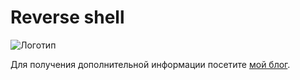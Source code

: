 # Reverse shell

![Логотип](https://dzen.ru/lz5XeGt8f/20oKD0380/ec2eaa-aLw/UdbcMOHYTblw0b5px5LNV_8rLXNS-m3SPpPwZ7MMX923U-BAF836L5Otlg3sbBGfsqLoulc3zM2l362STvSztkOcgyv8gF7pN-_6LNDH01GmenJ3Q6NxxnrZojf0EkTc722rXBeDpH39pJYF80M7vKzWgc1hH-i0jY7vlRW_pPF--sZwivJ8u07ov167jO9F0jECT2jXK-kb7PxUhkhmzJF_3WACq5hdzdP0VKhlN6ug5Jz0UCLGsbK855wM8oPcQ_eUdoD0So1Txrlqh4_Dd9UnKlND9QXXMfL5cIJ4U_SgWfdGMo6Ed-r671mufSixgN225UMAw4SWp9eDH_WF82jftGqNy1mLTMK8fZy4wX7LBS9dQtAa9Q3l2FuNRETAiWDTfgeank745-Fii1Ivh5nitM1LJd6WrYvYuzXAnv5H75VNj_BaiHzIpmC5gMNa6S0FeUb5KtMH9NlhsHhP9Z954kk1uLpuwNHJYLtIC4uqxY7HZRLHn4ut3oI9x4LFYN2Ma6v-S6xV3pRLoYDUaPMbFnBQ_zr3G_TfQY1qVNWVSslsJYCyfMjW72yxZBexo8Cc12cyyKqwgPilGdCCw1Lxv3iGzU-1VvmJVqa15mTzKCZnQeIW9hrM8Fa3cmvfqEf3SQ63uGDU8_5BunYruI73vMVHMs2EtanimgPTt-1bxoxuovtYj3Pmrk6xleJx0C8QVFLRIc4y6d5FtVFq-ZBk630XoYNp9t7FdKBoL4mDwpTURyPNtISc4bUK0prMede1VYnYd6BI6o9Qgb7lV_AMBnNz0zvFCtP7YKpHf-23Z8BfM4C8UcDD0F-RfQunm8CUw2AGwq6uh-2EGsmD3E31hXWs82i0VsmYebm32lzXJDpmTMg71QfR9WOiR1zhl1r-Ziy0oV_nwM1Zp28pirTSn9JWF8OfkprAvCrhsOZpz49On_1tvmHzu2ChjvZo9CAEWWrsCPMs2c93hUdH-a1V8kUym5xSxfHOb5FkPaSZ3abxewXHpa-LxZ08_pDCeOGMdo3Od7Re97pJnafxf9c1LFRs8w7HLvX9RpNXVfKVf8lHN6eKYMbk6luETiarguynxUAO5YeHjPq0OOah8kDMj02L42m8bOmKYr6V-1zHBjRgYvMB6h7d02mXUkv9rF_nejuSvVva-ONBp28Qtr7HtsZhN8GOhrzXtD3Ws-BU659zgcl2kEDKjlCql8FQxRMqQ0jfD8EM7MBOs3N_2ql-zFsYgI1h8dzTT7F-Fpy__abPRQHsiou4zJQy9J7lT-GvXqr0YqtC0b5Ui4LEc9c7MHhl7i_sKevub6tycdasWs54LqmPfuDb7kyCWyicgvq6xFQA36SChOafNfyF3nDdonif6k67R9W5dYqa8V_3DiJEdvQX6Tvq52WGRHDcgUbvZDebg2_W_sJEilIjlYvmq9J1EOiEkrnNnyrjmPV28JxSjOxurm_ymECOped86DMgQlnVJ-wE-sZPsmJSyqtH_WUapol7xsbCQJJfAaqu8rXDeA7kmquuzJsd157LYM2Fd4nwd6tp4KBzjYDCfucONXxSzTPFDeb6ZJNwZv6Xas1JLZiAWsvTykK2bSGOie2961YU3Lm2ktiGOd6_3E79vkqfyVqwcMa7WYKXwn_nLhBkSewCzB_K2EW2VmTAu1XIYBGtu03A9-deqnMJlIXHj8xFP8izmq_inCvCv9Zt1pJTudp8u2Dlnn6lsNFT5A8ATXfuBsot9t1XjmtB-YBc1WARhZ582OfBRLp_Pra6-bH3UAz-joiD8akZ5ZjyTMCyd6T_UZlh_IJ5pbPNSNIjKm1xyxbVJtnfeIljSfGWYvRKDrugeu3R7EaIbQ68g_yc5kcR4I6OjtmKNOWs_WfXokah6G6bV_uiQoOlz0LfNyl9Ut8z8yX41VOyTkn_mnXXXDeKgWLtxeB_kkwWuK_ehPpHEcGLuY_ltD3BgtdR5qRKmPBdrU_UmUs)

Для получения дополнительной информации посетите [мой блог](https://dzen.ru/a/Zo2sD1i17iueQp4T?share_to=link).

